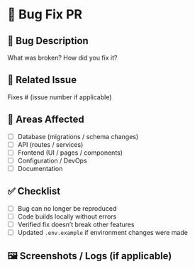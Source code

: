 # 🐞 Bug Fix PR

## 📌 Bug Description
What was broken? How did you fix it?

## 🔗 Related Issue
Fixes # (issue number if applicable)

## 📂 Areas Affected
- [ ] Database (migrations / schema changes)
- [ ] API (routes / services)
- [ ] Frontend (UI / pages / components)
- [ ] Configuration / DevOps
- [ ] Documentation

## ✅ Checklist
- [ ] Bug can no longer be reproduced
- [ ] Code builds locally without errors
- [ ] Verified fix doesn’t break other features
- [ ] Updated `.env.example` if environment changes were made

## 🖼️ Screenshots / Logs (if applicable)
